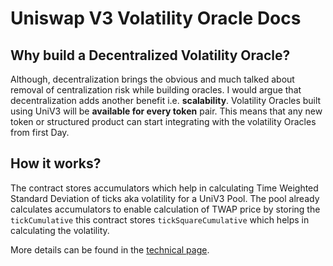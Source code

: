 # Uniswap V3 Volatility Oracle Docs

## Why build a Decentralized Volatility Oracle?

Although, decentralization brings the obvious and much talked about removal of centralization risk while building oracles. I would argue that decentralization adds another benefit i.e. **scalability**. Volatility Oracles built using UniV3 will be **available for every token** pair. This means that any new token or structured product can start integrating with the volatility Oracles from first Day.

## How it works?

The contract stores accumulators which help in calculating Time Weighted Standard Deviation of ticks aka volatility for a UniV3 Pool. The pool already calculates accumulators to enable calculation of TWAP price by storing the `tickCumulative` this contract stores `tickSquareCumulative` which helps in calculating the volatility.

More details can be found in the [technical page](https://ankitchiplunkar.com/v3-volatility-oracle/technical/).
